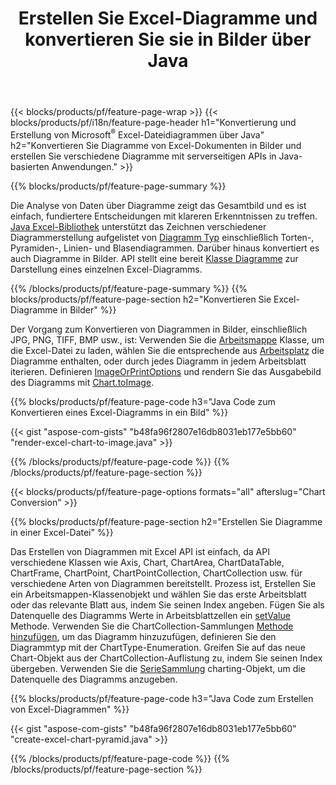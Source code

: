 ﻿---
title: Erstellen Sie Excel-Diagramme und konvertieren Sie sie in Bilder über Java
url: /de/java/chart/
description: Java-Quellcode zum Zeichnen und Konvertieren von Diagrammen oder Diagrammen in Microsoft Excel mithilfe der Java-Bibliothek. 
---
{{< blocks/products/pf/feature-page-wrap >}}
{{< blocks/products/pf/i18n/feature-page-header h1="Konvertierung und Erstellung von Microsoft<sup>&reg;</sup> Excel-Dateidiagrammen über Java" h2="Konvertieren Sie Diagramme von Excel-Dokumenten in Bilder und erstellen Sie verschiedene Diagramme mit serverseitigen APIs in Java-basierten Anwendungen." >}}


{{% blocks/products/pf/feature-page-summary %}}

Die Analyse von Daten über Diagramme zeigt das Gesamtbild und es ist einfach, fundiertere Entscheidungen mit klareren Erkenntnissen zu treffen. [Java Excel-Bibliothek](/cells/java/) unterstützt das Zeichnen verschiedener Diagrammerstellung aufgelistet von [Diagramm Typ](https://reference.aspose.com/cells/java/com.aspose.cells/ChartType) einschließlich Torten-, Pyramiden-, Linien- und Blasendiagrammen. Darüber hinaus konvertiert es auch Diagramme in Bilder. API stellt eine bereit [Klasse Diagramme](https://reference.aspose.com/cells/java/com.aspose.cells/Chart) zur Darstellung eines einzelnen Excel-Diagramms.

{{% /blocks/products/pf/feature-page-summary %}}
{{% blocks/products/pf/feature-page-section h2="Konvertieren Sie Excel-Diagramme in Bilder" %}}

Der Vorgang zum Konvertieren von Diagrammen in Bilder, einschließlich JPG, PNG, TIFF, BMP usw., ist: Verwenden Sie die [Arbeitsmappe](https://reference.aspose.com/java/cells/com.aspose.cells/workbook) Klasse, um die Excel-Datei zu laden, wählen Sie die entsprechende aus [Arbeitsplatz](https://reference.aspose.com/cells/java/com.aspose.cells/worksheet) die Diagramme enthalten, oder durch jedes Diagramm in jedem Arbeitsblatt iterieren. Definieren [ImageOrPrintOptions](https://reference.aspose.com/cells/java/com.aspose.cells/ImageOrPrintOptions) und rendern Sie das Ausgabebild des Diagramms mit [Chart.toImage](https://reference.aspose.com/cells/java/com.aspose.cells/chart#toImage(java.io.OutputStream,%20com.aspose.cells.ImageOrPrintOptions)).


{{% blocks/products/pf/feature-page-code h3="Java Code zum Konvertieren eines Excel-Diagramms in ein Bild" %}}

{{< gist "aspose-com-gists" "b48fa96f2807e16db8031eb177e5bb60" "render-excel-chart-to-image.java" >}}

{{% /blocks/products/pf/feature-page-code %}}
{{% /blocks/products/pf/feature-page-section %}}

{{< blocks/products/pf/feature-page-options formats="all" afterslug="Chart Conversion" >}}


{{% blocks/products/pf/feature-page-section h2="Erstellen Sie Diagramme in einer Excel-Datei" %}}

Das Erstellen von Diagrammen mit Excel API ist einfach, da API verschiedene Klassen wie Axis, Chart, ChartArea, ChartDataTable, ChartFrame, ChartPoint, ChartPointCollection, ChartCollection usw. für verschiedene Arten von Diagrammen bereitstellt. Prozess ist, Erstellen Sie ein Arbeitsmappen-Klassenobjekt und wählen Sie das erste Arbeitsblatt oder das relevante Blatt aus, indem Sie seinen Index angeben. Fügen Sie als Datenquelle des Diagramms Werte in Arbeitsblattzellen ein [setValue](https://reference.aspose.com/cells/java/com.aspose.cells/cell#Value) Methode. Verwenden Sie die ChartCollection-Sammlungen [Methode hinzufügen](https://reference.aspose.com/cells/java/com.aspose.cells/chartcollection#add(int,%20int,%20int,%20int,%20int)), um das Diagramm hinzuzufügen, definieren Sie den Diagrammtyp mit der ChartType-Enumeration. Greifen Sie auf das neue Chart-Objekt aus der ChartCollection-Auflistung zu, indem Sie seinen Index übergeben. Verwenden Sie die [SerieSammlung](https://reference.aspose.com/cells/java/com.aspose.cells/SeriesCollection) charting-Objekt, um die Datenquelle des Diagramms anzugeben.

{{% blocks/products/pf/feature-page-code h3="Java Code zum Erstellen von Excel-Diagrammen" %}}

{{< gist "aspose-com-gists" "b48fa96f2807e16db8031eb177e5bb60" "create-excel-chart-pyramid.java" >}}

{{% /blocks/products/pf/feature-page-code %}}
{{% /blocks/products/pf/feature-page-section %}}